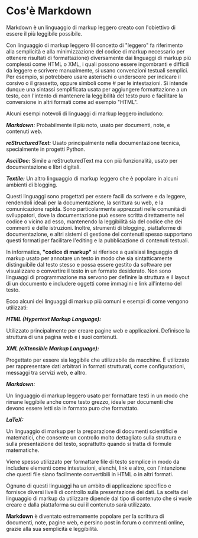 # **Cos'è Markdown**

Markdown è un linguaggio di markup leggero creato con l'obiettivo di essere il più leggibile possibile.

Con linguaggio di markup leggero (Il concetto di "leggero" fa riferimento alla semplicità e alla minimizzazione del codice di markup necessario per ottenere risultati di formattazione) diversamente dai linguaggi di markup più complessi come HTML o XML, i quali possono essere ingombranti e difficili da leggere e scrivere manualmente, si usano convenzioni testuali semplici.
Per esempio, si potrebbero usare asterischi o underscore per indicare il corsivo o il grassetto, oppure simboli come # per le intestazioni.
Si intende dunque una sintassi semplificata usata per aggiungere formattazione a un testo, con l'intento di mantenere la leggibilità del testo puro e facilitare la conversione in altri formati come ad esempio "HTML".

Alcuni esempi notevoli di linguaggi di markup leggero includono:

**_Markdown:_** Probabilmente il più noto, usato per documenti, note, e contenuti web.

**_reStructuredText:_** Usato principalmente nella documentazione tecnica, specialmente in progetti Python.

**_AsciiDoc:_** Simile a reStructuredText ma con più funzionalità, usato per documentazione e libri digitali.

**_Textile:_** Un altro linguaggio di markup leggero che è popolare in alcuni ambienti di blogging.

Questi linguaggi sono progettati per essere facili da scrivere e da leggere, rendendoli ideali per la documentazione, la scrittura su web, e la comunicazione rapida. Sono particolarmente apprezzati nelle comunità di sviluppatori, dove la documentazione può essere scritta direttamente nel codice o vicino ad esso, mantenendo la leggibilità sia del codice che dei commenti e delle istruzioni. Inoltre, strumenti di blogging, piattaforme di documentazione, e altri sistemi di gestione dei contenuti spesso supportano questi formati per facilitare l'editing e la pubblicazione di contenuti testuali.

In informatica, **"codice di markup"** si riferisce a qualsiasi linguaggio di markup usato per annotare un testo in modo che sia sintatticamente distinguibile dal testo stesso e possa essere gestito da software per visualizzare o convertire il testo in un formato desiderato. Non sono linguaggi di programmazione ma servono per definire la struttura e il layout di un documento e includere oggetti come immagini e link all'interno del testo.

Ecco alcuni dei linguaggi di markup più comuni e esempi di come vengono utilizzati:

**_HTML (Hypertext Markup Language):_**

Utilizzato principalmente per creare pagine web e applicazioni. Definisce la struttura di una pagina web e i suoi contenuti.

**_XML (eXtensible Markup Language):_**

Progettato per essere sia leggibile che utilizzabile da macchine. È utilizzato per rappresentare dati arbitrari in formati strutturati, come configurazioni, messaggi tra servizi web, e altro.

**_Markdown:_**

Un linguaggio di markup leggero usato per formattare testi in un modo che rimane leggibile anche come testo grezzo, ideale per documenti che devono essere letti sia in formato puro che formattato.

**_LaTeX:_**

Un linguaggio di markup per la preparazione di documenti scientifici e matematici, che consente un controllo molto dettagliato sulla struttura e sulla presentazione del testo, soprattutto quando si tratta di formule matematiche.

Viene spesso utilizzato per formattare file di testo semplice in modo da includere elementi come intestazioni, elenchi, link e altro, con l'intenzione che questi file siano facilmente convertibili in HTML o in altri formati.

Ognuno di questi linguaggi ha un ambito di applicazione specifico e fornisce diversi livelli di controllo sulla presentazione dei dati. La scelta del linguaggio di markup da utilizzare dipende dal tipo di contenuto che si vuole creare e dalla piattaforma su cui il contenuto sarà utilizzato.

**Markdown** è diventato estremamente popolare per la scrittura di documenti, note, pagine web, e persino post in forum o commenti online, grazie alla sua semplicità e leggibilità.

